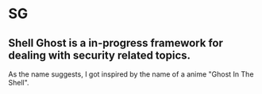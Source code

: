 # SG
## Shell Ghost is a in-progress framework for dealing with security related topics.

As the name suggests, I got inspired by the name of a anime "Ghost In The Shell".

